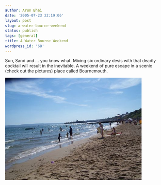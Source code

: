 ```yaml
---
author: Arun Bhai
date: '2005-07-23 22:19:06'
layout: post
slug: a-water-bourne-weekend
status: publish
tags: [general]
title: A Water Bourne Weekend
wordpress_id: '68'
---
```


Sun, Sand and ... you know what. Mixing six ordinary desis with that
deadly cocktail will result in the inevitable. A weekend of pure
escape in a scenic (check out the pictures) place called Bournemouth.

<img src="/blog/img/bourne_beach.jpg" alt="Beach" class="centered" /></a>
